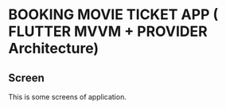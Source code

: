 # BOOKING MOVIE TICKET APP ( FLUTTER MVVM + PROVIDER Architecture)

## Screen

This is some screens of application.

